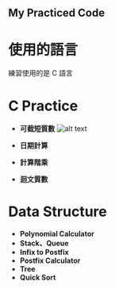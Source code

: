## My Practiced Code
# 使用的語言
練習使用的是 C 語言

# C Practice

* **可截短質數**
![alt text](https://github.com/ianrwan/Simple_Code.git/blob/main/可截短質數.png?raw=true)

* **日期計算**
* **計算階乘**
* **迴文質數**

# Data Structure
* **Polynomial Calculator**
* **Stack、Queue**
* **Infix to Postfix**
* **Postfix Calculator**
* **Tree**
* **Quick Sort**
